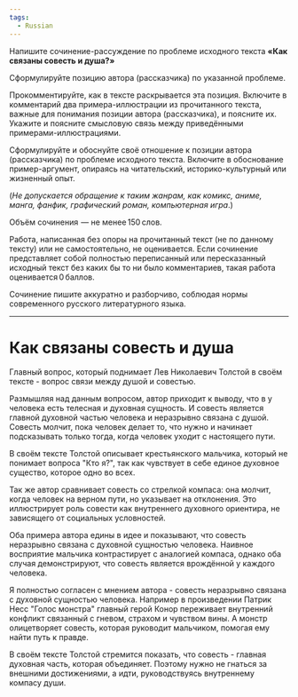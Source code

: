 ```yaml
---
tags:
  - Russian
---
```

Напишите сочинение-рассуждение по проблеме исходного текста **«Как связаны совесть и душа?»**

Сформулируйте позицию автора (рассказчика) по указанной проблеме.

Прокомментируйте, как в тексте раскрывается эта позиция. Включите в комментарий два примера-иллюстрации из прочитанного текста, важные для понимания позиции автора (рассказчика), и поясните их. Укажите и поясните смысловую связь между приведёнными примерами-иллюстрациями.

Сформулируйте и обоснуйте своё отношение к позиции автора (рассказчика) по проблеме исходного текста. Включите в обоснование пример⁠-⁠аргумент, опираясь на читательский, историко-культурный или жизненный опыт.

(_Не допускается обращение к таким жанрам, как комикс, аниме, манга, фанфик, графический роман, компьютерная игра_.)

Объём сочинения  — не менее 150 слов.

Работа, написанная без опоры на прочитанный текст (не по данному тексту) или не самостоятельно, не оценивается. Если сочинение представляет собой полностью переписанный или пересказанный исходный текст без каких бы то ни было комментариев, такая работа оценивается 0 баллов.

Сочинение пишите аккуратно и разборчиво, соблюдая нормы современного русского литературного языка.

---

# Как связаны совесть и душа

Главный вопрос, который поднимает Лев Николаевич Толстой в своём тексте - вопрос связи между душой и совестью.

Размышляя над данным вопросом, автор приходит к выводу, что в у человека есть телесная и духовная сущность. И совесть является главной духовной частью человека и неразрывно связана с душой. Совесть молчит, пока человек делает то, что нужно и начинает подсказывать только тогда, когда человек уходит с настоящего пути.

В своём тексте Толстой описывает крестьянского мальчика, который не понимает вопроса "Кто я?", так как чувствует в себе единое духовное существо, которое одно во всех.

Так же автор сравнивает совесть со стрелкой компаса: она молчит, когда человек на верном пути, но указывает на отклонения. Это иллюстрирует роль совести как внутреннего духовного ориентира, не зависящего от социальных условностей.

Оба примера автора едины в идее и показывают, что совесть неразрывно связана с духовной сущностью человека. Наивное восприятие мальчика контрастирует с аналогией компаса, однако оба случая демонстрируют, что совесть является врождённой у каждого человека.

Я полностью согласен с мнением автора - совесть неразрывно связана с духовной сущностью человека. Например в произведении Патрик Несс "Голос монстра" главный герой Конор переживает внутренний конфликт связанный с гневом, страхом и чувством вины. А монстр олицетворяет совесть, которая руководит мальчиком, помогая ему найти путь к правде.

В своём тексте Толстой стремится показать, что совесть - главная духовная часть, которая объединяет. Поэтому нужно не гнаться за внешними достижениями, а идти, руководствуясь внутреннему компасу души.
